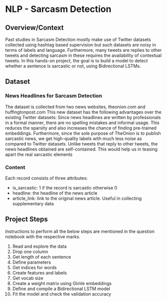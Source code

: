# NLP - Sarcasm Detection
## Overview/Context
Past studies in Sarcasm Detection mostly make use of Twitter datasets collected using hashtag based
supervision but such datasets are noisy in terms of labels and language. Furthermore, many tweets are
replies to other tweets and detecting sarcasm in these requires the availability of contextual tweets.
In this hands-on project, the goal is to build a model to detect whether a sentence is sarcastic or not, using
Bidirectional LSTMs.
## Dataset
### News Headlines for Sarcasm Detection
The dataset is collected from two news websites, theonion.com and huffingtonpost.com
This new dataset has the following advantages over the existing Twitter datasets:
Since news headlines are written by professionals in a formal manner, there are no spelling mistakes and
informal usage. This reduces the sparsity and also increases the chance of finding pre-trained embeddings.
Furthermore, since the sole purpose of TheOnion is to publish sarcastic news, we get high-quality labels with
much less noise as compared to Twitter datasets.
Unlike tweets that reply to other tweets, the news headlines obtained are self-contained. This would help us in
teasing apart the real sarcastic elements

### Content
Each record consists of three attributes:
- is_sarcastic: 1 if the record is sarcastic otherwise 0
- headline: the headline of the news article
- article_link: link to the original news article. Useful in collecting supplementary data  
## Project Steps
Instructions to perform all the below steps are mentioned in the question notebook with the respective marks.
1. Read and explore the data
2. Drop one column
3. Get length of each sentence
4. Define parameters
5. Get indices for words
6. Create features and labels
7. Get vocab size
8. Create a weight matrix using GloVe embeddings
9. Define and compile a Bidirectional LSTM model
10. Fit the model and check the validation accuracy
